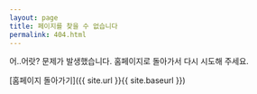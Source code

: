 ```yaml
---
layout: page
title: 페이지를 찾을 수 없습니다
permalink: 404.html
---
```


어..어랏? 문제가 발생했습니다. 홈페이지로 돌아가서 다시 시도해 주세요.

[홈페이지 돌아가기]({{ site.url }}{{ site.baseurl }})
